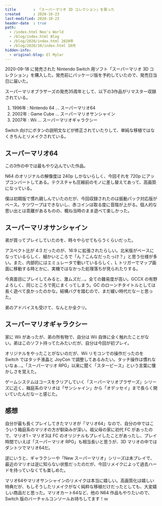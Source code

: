 ```yaml
---
title        : 「スーパーマリオ 3D コレクション」を買った
created      : 2020-10-23
last-modified: 2020-10-23
header-date  : true
path:
  - /index.html Neo's World
  - /blog/index.html Blog
  - /blog/2020/index.html 2020年
  - /blog/2020/10/index.html 10月
hidden-info:
  - original-blog: El Mylar
---
```


2020-09-18 に発売された Nintendo Switch 用ソフト「スーパーマリオ 3D コレクション」を購入した。発売前にパッケージ版を予約していたので、発売日当日に届いた。

スーパーマリオブラザーズの発売35周年として、以下の3作品がリマスター収録されている。

1. 1996年 : Nintendo 64 … スーパーマリオ64
2. 2002年 : Game Cube … スーパーマリオサンシャイン
3. 2007年 : Wii … スーパーマリオギャラクシー

Switch 向けにボタンの説明文などが修正されていたりして、単純な移植ではなくきちんとリメイクされている。

## スーパーマリオ64

この3作の中では最もやり込んでいた作品。

N64 のオリジナルの解像度は 240p しかないらしく、今回それを 720p にアップコンバートしてある。テクスチャも圧縮前のモノに差し替えてあって、高画質になっている。

僕は初期版で慣れ親しんでいたのだが、今回収録されたのは振動パック対応版がベース。ケツワープはできないし、赤コインは取る度に音階が上がる。個人的な思い出とは乖離があるものの、概ね当時のまま遊べて楽しかった。

## スーパーマリオサンシャイン

弟が買ってプレイしていたのを、時々やらせてもらうくらいだった。

アスペクト比が 4:3 だったのが、16:9 に拡張されたらしい。北米版がベースになっているらしく、細かいところで「ん？こんなだったっけ？」と思う仕様が多い。また、内部的にはエミュレータで動いているらしく、L トリガーでマップ画面に移動する時とかに、実機ではなかった処理落ちが見られたりする。

今真面目にプレイしてみると、激ムズだ…。全ての難易度が高い。GCCX の有野よろしく、同じところで死にまくってしまう。GC のローンチタイトルとしては長く遊べて良かったのかな。結構バグを踏むので、まだ緩い時代だなーと思った。

弟のアドバイスも受けて、なんとか全クリ。

## スーパーマリオギャラクシー

家に Wii があったが、弟の所有物で、自分は Wii 自体に全く触れたことがない。弟はこのソフト持ってたみたいだが、自分は今回が初プレイ。

オリジナルをやったことがないのだが、Wii リモコンでの操作だったのを Switch ではタッチ液晶と JoyCon で調整してあるみたい。タッチ操作は慣れないなぁ…。「スーパーマリオ RPG」以来に聞く「スターピース」という言葉に懐かしさを覚えた。

ゲームシステムはコースをクリアしていく「スーパーマリオブラザーズ」シリーズに近く、箱庭系のマリオは「サンシャイン」から「オデッセイ」まで長らく開いていたんだなーと感じた。

## 感想

自分が最も長くプレイしてきたマリオが「マリオ64」なので、自分の中ではこういう箱庭系のマリオの方が馴染みが深い。祖父母の家に初代 FC があったので、マリオ1・マリオ3は FC のオリジナルもプレイしたことがあったし、プレイ時間でいえば「スーパーマリオ RPG」も相当長いと思うが、3D マリオの中ではダントツでマリオ64だ。

逆にいうと、ギャラクシーや「New スーパーマリオ」シリーズは未プレイで、最近のマリオは逆に知らない状態だったのだが、今回リメイクによって過去ハードを持っていなくても楽しめた。

マリオ64やマリオサンシャインのリメイクは本当に嬉しい。高画質化は嬉しい特典だが、もしそうしたリメイクがなく純粋な移植だけだったとしても、大変嬉しい商品だと思った。マリオカート64など、他の N64 作品もやりたいので、Switch 版のバーチャルコンソールお待ちしてます！ｗ
